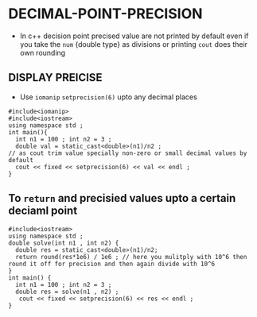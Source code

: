 # DECIMAL-POINT-PRECISION

- In c++ decision point precised value are not printed by default even if you take the `num` {double type} as divisions or printing `cout` does their own rounding
## DISPLAY PREICISE
- Use `iomanip`  `setprecision(6)` upto any decimal places
```
#include<iomanip>
#include<iostream>
using namespace std ;
int main(){
  int n1 = 100 ; int n2 = 3 ;
  double val = static_cast<double>(n1)/n2 ;
// as cout trim value specially non-zero or small decimal values by default
  cout << fixed << setprecision(6) << val << endl ;
}
```

## To `return` and precisied values upto a certain deciaml point
```
#include<iostream>
using namespace std ;
double solve(int n1 , int n2) {
  double res = static_cast<double>(n1)/n2;
  return round(res*1e6) / 1e6 ; // here you mulitply with 10^6 then round it off for precision and then again divide with 10^6
}
int main() {
  int n1 = 100 ; int n2 = 3 ;
  double res = solve(n1 , n2) ;
   cout << fixed << setprecision(6) << res << endl ;
}
```
